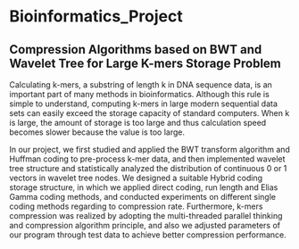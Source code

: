 # Bioinformatics_Project
## Compression Algorithms based on BWT and Wavelet Tree for Large K-mers Storage Problem

Calculating k-mers, a substring of length k in DNA sequence data, is an important part of many methods in bioinformatics. Although this rule is simple to understand, computing k-mers in large modern sequential data sets can easily exceed the storage capacity of standard computers. When k is large, the amount of storage is too large and thus calculation speed becomes slower because the value is too large.

In our project, we first studied and applied the BWT transform algorithm and Huffman coding to pre-process k-mer data, and then implemented wavelet tree structure and statistically analyzed the distribution of continuous 0 or 1 vectors in wavelet tree nodes. We designed a suitable Hybrid coding storage structure, in which we applied direct coding, run length and Elias Gamma coding methods, and conducted experiments on different single coding methods regarding to compression rate. Furthermore, k-mers compression was realized by adopting the multi-threaded parallel thinking and compression algorithm principle, and also we adjusted parameters of our program through test data to achieve better compression performance.
